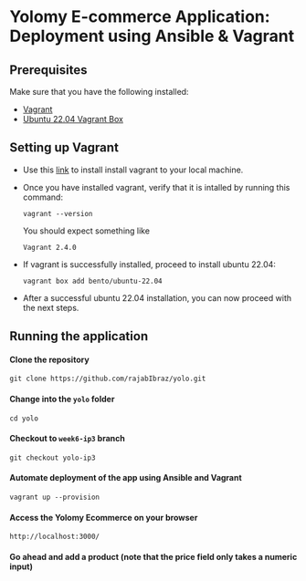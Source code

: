 # Yolomy E-commerce Application: Deployment using Ansible & Vagrant
## Prerequisites
Make sure that you have the following installed:
- [Vagrant](https://developer.hashicorp.com/vagrant/downloads)
- [Ubuntu 22.04 Vagrant Box](https://app.vagrantup.com/bento/boxes/ubuntu-22.04)

## Setting up Vagrant
- Use this [link](https://developer.hashicorp.com/vagrant/downloads) to install install vagrant to your local machine. 
- Once you have installed vagrant, verify that it is intalled by running this command:
  
  ```
  vagrant --version
  ```
  You should expect something like 
  
  ```Vagrant 2.4.0```

- If vagrant is successfully installed, proceed to install ubuntu 22.04:
  
  ``` 
  vagrant box add bento/ubuntu-22.04
  ```

- After a successful ubuntu 22.04 installation, you can now proceed with the next steps.

## Running the application

#### Clone the repository
```
git clone https://github.com/rajabIbraz/yolo.git
```

#### Change into the `yolo` folder
```
cd yolo
```

#### Checkout to `week6-ip3` branch
```
git checkout yolo-ip3
```


#### Automate deployment of the app using Ansible and Vagrant
 ```
 vagrant up --provision
 ```

#### Access the Yolomy Ecommerce on your browser

```
http://localhost:3000/
```

#### Go ahead and add a product (note that the price field only takes a numeric input)

